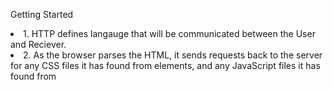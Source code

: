 Getting Started
<li>1. HTTP defines langauge that will be communicated between the User and Reciever.
<li>2. As the browser parses the HTML, it sends requests back to the server for any CSS files it has found from <link> elements, and any JavaScript files it has found from <script> elements, and from those, then parses the CSS and JavaScript.
<li>3. You can find images from a website like Google then click on images. Then you Right-Click, select Save Image As. Now the image can be used in your website.
<li>4. Strings contain quotaion marks. Numbers do not contain quotation marks
<li>5. Variables are containers that store value. They are important in Javascript because the values being used will make dynamic changes to a website.

  Introduction of HTML
   <li>1. Attributes contain extra information about the element that won't appear in the content.
   <li>2. An anatomy of an HTML element contains an opening tag that consists the name of the element, where it begins and takes effect. After the tag are its contents. Lastly, a closing tag marking the end of the element.
   <li>3. An <article> represents a self-contained composition in a document, which is intended to be independently distributable or reusable. An <section> is a generic sectioning element, and should only be used if there isn't a more specific element to represent it.
   <li>4. A typical website contains a header, navigation bar, main content, sidebar and a footer.
   <li>5. Specifying a description that includes keywords relating to the content of your page is useful as it has the potential to make your page appear higher in relevant searches.
   <li>6. The element specifies the document's character encoding.
     
     Miscellaneous
   <li>1. The first step is your idea and what you want to accomplish once finished with your website.
   <li>2. "What exactly do I want to Accomplish?"
     
     Semantics
   <li>1. An h1 element has Semantic values, where a span element does not.
   <li>2. The Benefits
    <li>Search engines will consider its contents as important keywords to influence the page's search rankings.
    <li>Screen readers can use it as a signpost to help visually impaired users navigate a page
    <li>Finding blocks of meaningful code is significantly easier than searching through endless divs with or without semantic or namespaced classes
    <li>Suggests to the developer the type of data that will be populated
    <li>Semantic naming mirrors proper custom element/component naming.
      
    What is Javascript?
    <li>1. Control multimedia and animate images.
    <li>2. By using the script element, you can add Javascript.
